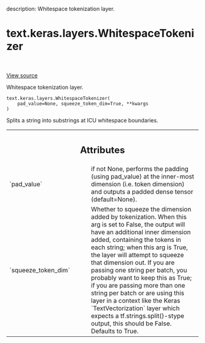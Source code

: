 description: Whitespace tokenization layer.

<div itemscope itemtype="http://developers.google.com/ReferenceObject">
<meta itemprop="name" content="text.keras.layers.WhitespaceTokenizer" />
<meta itemprop="path" content="Stable" />
<meta itemprop="property" content="__init__"/>
<meta itemprop="property" content="__new__"/>
</div>

# text.keras.layers.WhitespaceTokenizer

<!-- Insert buttons and diff -->

<table class="tfo-notebook-buttons tfo-api nocontent" align="left">

</table>

<a target="_blank" class="external" href="https://github.com/tensorflow/text/tree/master/tensorflow_text/python/keras/layers/tokenization_layers.py">View
source</a>

Whitespace tokenization layer.

<pre class="devsite-click-to-copy prettyprint lang-py tfo-signature-link">
<code>text.keras.layers.WhitespaceTokenizer(
    pad_value=None, squeeze_token_dim=True, **kwargs
)
</code></pre>

<!-- Placeholder for "Used in" -->

Splits a string into substrings at ICU whitespace boundaries.

<!-- Tabular view -->
 <table class="responsive fixed orange">
<colgroup><col width="214px"><col></colgroup>
<tr><th colspan="2"><h2 class="add-link">Attributes</h2></th></tr>

<tr>
<td>
`pad_value`
</td>
<td>
if not None, performs the padding (using pad_value) at the
inner-most dimension (i.e. token dimension) and outputs a padded dense
tensor (default=None).
</td>
</tr><tr>
<td>
`squeeze_token_dim`
</td>
<td>
Whether to squeeze the dimension added by tokenization.
When this arg is set to False, the output will have an additional inner
dimension added, containing the tokens in each string; when this arg is
True, the layer will attempt to squeeze that dimension out. If you are
passing one string per batch, you probably want to keep this as True; if
you are passing more than one string per batch or are using this layer in
a context like the Keras `TextVectorization` layer which expects a
tf.strings.split()-stype output, this should be False. Defaults to True.
</td>
</tr>
</table>
